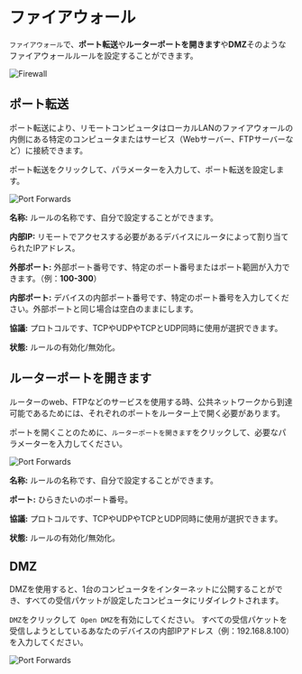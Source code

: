 # ファイアウォール

`ファイアウォール`で、**ポート転送**や**ルーターポートを開きます**や**DMZ**そのようなファイアウォールルールを設定することができます。

![Firewall](https://static.gl-inet.com/docs/ja/3/セットアップ/slate/firewall/firewall.png)



## ポート転送

ポート転送により、リモートコンピュータはローカルLANのファイアウォールの内側にある特定のコンピュータまたはサービス（Webサーバー、FTPサーバーなど）に接続できます。

ポート転送をクリックして、パラメーターを入力して、ポート転送を設定します。

![Port Forwards](https://static.gl-inet.com/docs/ja/3/セットアップ/slate/firewall/port_forwards.png)

**名称:** ルールの名称です、自分で設定することができます。

**内部IP:** リモートでアクセスする必要があるデバイスにルータによって割り当てられたIPアドレス。

**外部ポート:** 外部ポート番号です、特定のポート番号またはポート範囲が入力できます。（例：**100-300**）

**内部ポート:** デバイスの内部ポート番号です、特定のポート番号を入力してください。外部ポートと同じ場合は空白のままにします。

**協議:** プロトコルです、TCPやUDPやTCPとUDP同時に使用が選択できます。

**状態:** ルールの有効化/無効化。



## ルーターポートを開きます

ルーターのweb、FTPなどのサービスを使用する時、公共ネットワークから到達可能であるためには、それぞれのポートをルーター上で開く必要があります。

ポートを開くことのために、`ルーターポートを開きます`をクリックして、必要なパラメーターを入力してください。

![Port Forwards](https://static.gl-inet.com/docs/ja/3/セットアップ/slate/firewall/open_port.png)

**名称:** ルールの名称です、自分で設定することができます。

**ポート:** ひらきたいのポート番号。

**協議:** プロトコルです、TCPやUDPやTCPとUDP同時に使用が選択できます。

**状態:** ルールの有効化/無効化。



## DMZ

DMZを使用すると、1台のコンピュータをインターネットに公開することができ、すべての受信パケットが設定したコンピュータにリダイレクトされます。

`DMZ`をクリックして` Open DMZ`を有効にしてください。 すべての受信パケットを受信しようとしているあなたのデバイスの内部IPアドレス（例：192.168.8.100）を入力してください。

![Port Forwards](https://static.gl-inet.com/docs/ja/3/セットアップ/slate/firewall/DMZ.png)